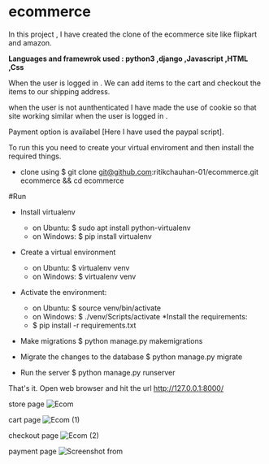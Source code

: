 # ecommerce


In this project , I have created the clone of the ecommerce site like flipkart and amazon.

**Languages and framewrok used : python3 ,django ,Javascript ,HTML ,Css**

When the user is logged in .
We can add items to the cart and checkout the items to our shipping address.

when the user is not aunthenticated I have made the use of cookie so that site working similar when the user is logged in .

Payment option is availabel [Here I have used the paypal script].

To run this you need to create your virtual enviroment and then install the required things.
* clone using $ git clone git@github.com:ritikchauhan-01/ecommerce.git ecommerce && cd ecommerce

#Run

* Install virtualenv
   * on Ubuntu: $ sudo apt install python-virtualenv
   * on Windows: $ pip install virtualenv

* Create a virtual environment
   * on Ubuntu: $ virtualenv venv
   * on Windows: $ virtualenv venv

* Activate the environment:
   * on Ubuntu: $ source venv/bin/activate
   * on Windows: $ ./venv/Scripts/activate
*Install the requirements:
   * $ pip install -r requirements.txt
 
* Make migrations $ python manage.py makemigrations
* Migrate the changes to the database $ python manage.py migrate
* Run the server $ python manage.py runserver

That's it. Open web browser and hit the url http://127.0.0.1:8000/


store page 
![Ecom](https://user-images.githubusercontent.com/56171689/129575173-e5fb89ec-6b59-4425-a34e-ed7f46318af4.png)

cart page
![Ecom (1)](https://user-images.githubusercontent.com/56171689/129575223-a0995ccf-849a-4ba2-86d9-d2af4c7f975b.png)

checkout page
![Ecom (2)](https://user-images.githubusercontent.com/56171689/129575270-fd236d54-2ef5-4148-b84b-c8c2e3ad97da.png)

payment page
![Screenshot from ](https://user-images.githubusercontent.com/56171689/129576223-ca9ada16-a2df-435a-8842-c0f4d8899a13.png)
